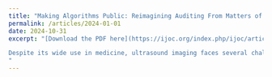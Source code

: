 ```yaml
---
title: "Making Algorithms Public: Reimagining Auditing From Matters of Fact to Matters of Concern"
permalink: /articles/2024-01-01
date: 2024-10-31
excerpt: "[Download the PDF here](https://ijoc.org/index.php/ijoc/article/download/20811/4455)\\

Despite its wide use in medicine, ultrasound imaging faces several challenges related to its poor signal-to-noise ratio and several sources of noise and artefacts. Enhancing ultrasound image quality involves balancing concurrent factors like contrast, resolution, and speckle preservation. In recent years, there has been progress both in model-based and learning-based approaches to improve ultrasound image reconstruction. Bringing the best from both worlds, we propose a hybrid approach leveraging advances in diffusion models. To this end, we adapt Denoising Diffusion Restoration Models (DDRM) to incorporate ultrasound physics through a linear direct model and an unsupervised fine-tuning of the prior diffusion model. We conduct comprehensive experiments on simulated, in-vitro, and in-vivo data, demonstrating the efficacy of our approach in achieving high-quality image reconstructions from a single plane wave input and in comparison to state-of-the-art methods. Finally, given the stochastic nature of the method, we analyse in depth the statistical properties of single and multiple-sample reconstructions, experimentally show the informativeness of their variance, and provide an empirical model relating this behaviour to speckle noise.
"
---
```


